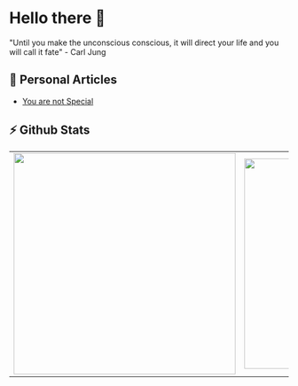 # Hello there 👋

 "Until you make the unconscious conscious, it will direct your life and you will call it fate" - Carl Jung 

 ##  🔖 Personal Articles
 - [You are not Special](https://medium.com/@morvinian/as-a-software-developer-you-are-not-so-special-889918b4ff37)      

## ⚡️ Github Stats
<table>
  <tr>
    <td>
      <img width="400px" src="https://github-readme-stats.vercel.app/api/top-langs/?username=Morvin-Ian&langs_count=4&layout=compact&theme=tokyonight"/>
    </td>
    <td><img width="380px" align="left" src="https://github-readme-stats.vercel.app/api?username=Morvin-Ian&show_icons=true&count_private=true&include_all_commits&theme=tokyonight"/></td>

  </tr>
    
</table>
